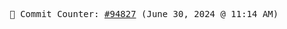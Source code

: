 <p align="center">
    <samp>
        📮 Commit Counter: <a href="https://github.com/Javascript-void0/Javascript-void0/commits/main">#94827</a> (June 30, 2024 @ 11:14 AM)
    </samp>
</p>